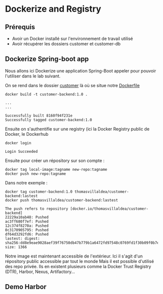 # Dockerize and Registry

## Prérequis

- Avoir un Docker installé sur l'environnement de travail utilisé
- Avoir récupérer les dossiers customer et customer-db

## Dockerize Spring-boot app

Nous allons ici Dockerize une application Spring-Boot appeler pour pouvoir l'utiliser
dans le lab suivant.

On se rend dans le dossier [customer](customer) là où se situe notre [Dockerfile](customer/Dockerfile)

```
docker build -t customer-backend:1.0 .
```

```
...
...

Successfully built 8160f94f231e
Successfully tagged customer-backend:1.0
```

Ensuite on s'authentifie sur une registry (ici la Docker Registry public de Docker, le Dockerhub

```
docker login
```

```
Login Succeeded
```

Ensuite pour créer un répository sur son compte : 

```
docker tag local-image:tagname new-repo:tagname
docker push new-repo:tagname
```

Dans notre exemple :

```
docker tag customer-backend:1.0 thomasvillaldea/customer-backend:lastest
docker push thomasvillaldea/customer-backend:lastest
```

```
The push refers to repository [docker.io/thomasvillaldea/customer-backend]
22229a10ab48: Pushed
ac3ff680f7ef: Pushed
12c374f8270a: Pushed
0c3170905795: Pushed
df64d3292fd6: Pushed
lastest: digest: sha256:dd8e9eae9028aef39f76750db47b779b1a6472fd97548c0769fd1f30b09f0b7e size: 1366
```

Notre image est maintenant accessible de l'extérieur.
Ici il s'agit d'un répository public accessible par tout le monde
Mais il est possible d'utilisé des repo privée. Ils en existent plusieurs comme
la Docker Trust Registry (DTR), Harbor, Nexus, Artifactory...


## Demo Harbor


